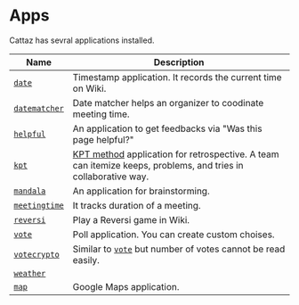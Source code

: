 # Apps

Cattaz has sevral applications installed.

|Name|Description|
|----|-----------|
|[`date`](./app-date)|Timestamp application. It records the current time on Wiki.|
|[`datematcher`](./app-datematcher)|Date matcher helps an organizer to coodinate meeting time.|
|[`helpful`](./app-helpful)|An application to get feedbacks via "Was this page helpful?"|
|[`kpt`](./app-kpt)|[KPT method](http://code-artisan.io/retrospective-method-kpt/) application for retrospective. A team can itemize keeps, problems, and tries in collaborative way.|
|[`mandala`](./app-mandala)|An application for brainstorming.|
|[`meetingtime`](./app-meetingtime)|It tracks duration of a meeting.|
|[`reversi`](./app-reversi)|Play a Reversi game in Wiki.|
|[`vote`](./app-vote)|Poll application. You can create custom choises.|
|[`votecrypto`](./app-votecrypto)|Similar to [`vote`](./app-vote) but number of votes cannot be read easily.|
|[`weather`](./app-weather)|
|[`map`](./app-map)|Google Maps application.|